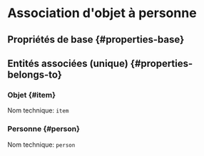 # Association d'objet à personne
<!--- THIS FILE IS GENERATED PLEASE DO NOT EDIT IT DIRECTLY --->



## Propriétés de base {#properties-base} ##



## Entités associées (unique) {#properties-belongs-to} ##

### Objet {#item}



Nom technique: ```item```

### Personne {#person}



Nom technique: ```person```





